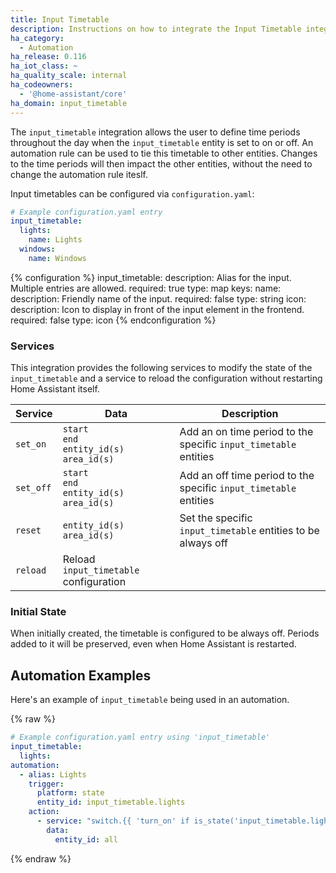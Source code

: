 ```yaml
---
title: Input Timetable
description: Instructions on how to integrate the Input Timetable integration into Home Assistant.
ha_category:
  - Automation
ha_release: 0.116
ha_iot_class: ~
ha_quality_scale: internal
ha_codeowners:
  - '@home-assistant/core'
ha_domain: input_timetable
---
```


The `input_timetable` integration allows the user to define time periods throughout the day when the `input_timetable` entity is set to on or off. An automation rule can be used to tie this timetable to other entities. Changes to the time periods will then impact the other entities, without the need to change the automation rule iteslf.

Input timetables can be configured via `configuration.yaml`:

```yaml
# Example configuration.yaml entry
input_timetable:
  lights:
    name: Lights
  windows:
    name: Windows
```

{% configuration %}
  input_timetable:
    description: Alias for the input. Multiple entries are allowed.
    required: true
    type: map
    keys:
      name:
        description: Friendly name of the input.
        required: false
        type: string
      icon:
        description: Icon to display in front of the input element in the frontend.
        required: false
        type: icon
{% endconfiguration %}

### Services

This integration provides the following services to modify the state of the `input_timetable` and a service to reload the
configuration without restarting Home Assistant itself.

| Service | Data | Description |
| ------- | ---- | ----------- |
| `set_on` | `start`<br>`end`<br>`entity_id(s)`<br>`area_id(s)` | Add an on time period to the specific `input_timetable` entities 
| `set_off` | `start`<br>`end`<br>`entity_id(s)`<br>`area_id(s)` | Add an off time period to the specific `input_timetable` entities
| `reset` | `entity_id(s)`<br>`area_id(s)` | Set the specific `input_timetable` entities to be always off
| `reload` | Reload `input_timetable` configuration |

### Initial State
When initially created, the timetable is configured to be always off. Periods added to it will be preserved, even when Home Assistant is restarted.

## Automation Examples

Here's an example of `input_timetable` being used in an automation.

{% raw %}
```yaml
# Example configuration.yaml entry using 'input_timetable'
input_timetable:
  lights:
automation:
  - alias: Lights
    trigger:
      platform: state
      entity_id: input_timetable.lights
    action:
      - service: "switch.{{ 'turn_on' if is_state('input_timetable.lights', 'on') else 'turn_off' }}"
        data:
          entity_id: all
```
{% endraw %}

